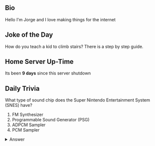 ## Bio

Hello I'm Jorge and I love making things for the internet

## Joke of the Day

How do you teach a kid to climb stairs? There is a step by step guide.

## Home Server Up-Time

Its been **9 days** since this server shutdown


## Daily Trivia

What type of sound chip does the Super Nintendo Entertainment System (SNES) have?
 1. FM Synthesizer
 2. Programmable Sound Generator (PSG)
 3. ADPCM Sampler
 4. PCM Sampler

<details>
  <summary>Answer</summary>
  ADPCM Sampler
</details>
